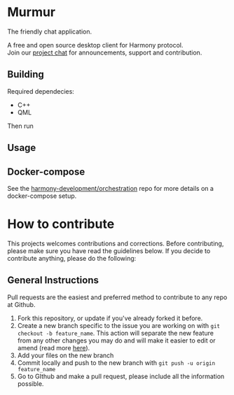 # Murmur

The friendly chat application.

A free and open source desktop client for Harmony protocol.
<br>Join our <a href="https://discord.gg/jypXPA4">project chat</a> for announcements, support and contribution.

## Building
Required dependecies:
- C++
- QML

Then run


## Usage

## Docker-compose
See the [harmony-development/orchestration](https://github.com/harmony-development/orchestration) repo for more details on a docker-compose setup.


# How to contribute
This projects welcomes contributions and corrections. Before contributing, please make sure you have read the guidelines below. 
If you decide to contribute anything, please do the following:


## General Instructions
Pull requests are the easiest and preferred method to contribute to any repo at Github.

1. Fork this repository, or update if you've already forked it before. 
2. Create a new branch specific to the issue you are working on with ``git checkout -b feature_name``. This action will separate the new feature from any other changes you may do and will make it easier to edit or amend (read more [here](https://guides.github.com/introduction/flow/)). 
3. Add your files on the new branch
4. Commit locally and push to the new branch with ``git push -u origin feature_name``
5. Go to GIthub and make a pull request, please include all the information possible. 
